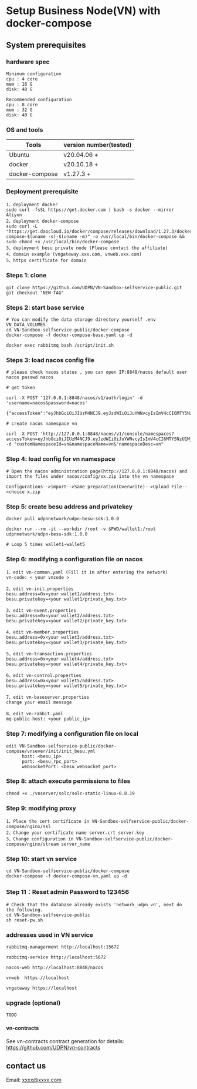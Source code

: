 # Setup Business Node(VN) with docker-compose

## System prerequisites

###  hardware spec
```
Minimum configuration
cpu : 4 core
mem : 16 G
disk: 40 G

Recommended configuration
cpu : 8 core
mem : 32 G
disk: 40 G
```
### OS and tools

| Tools | version number(tested) |
| ------------------------- | ------------------------------------- |
| Ubuntu | v20.04.06 +|
| docker | v20.10.18 +|
| docker-compose | v1.27.3 +|

### Deployment prerequisite
``````
1、deployment docker
sudo curl -fsSL https://get.docker.com | bash -s docker --mirror Aliyun
2、deployment docker-compose
sudo curl -L "https://get.daocloud.io/docker/compose/releases/download/1.27.3/docker-compose-$(uname -s)-$(uname -m)" -o /usr/local/bin/docker-compose && sudo chmod +x /usr/local/bin/docker-compose
3、deployment besu private node (Please contact the affiliate)
4、domain example (vngateway.xxx.com, vnweb.xxx.com)
5、https certificate for domain
``````


### Steps 1: clone
```
git clone https://github.com/UDPN/VN-Sandbox-selfservice-public.git
git checkout "NEW-TAG"
```

### Steps 2: start base service

```
# You can modify the data storage directory yourself .env VN_DATA_VOLUMES
cd VN-Sandbox-selfservice-public/docker-compose
docker-compose -f docker-compose-base.yaml up -d

docker exec rabbitmq bash /script/init.sh

```

### Steps 3: load nacos config file
```
# please check nacos status , you can open IP:8848/nacos default user nacos passwd nacos

# get token

curl -X POST '127.0.0.1:8848/nacos/v1/auth/login' -d 'username=nacos&password=nacos'

{"accessToken":"eyJhbGciOiJIUzM4NCJ9.eyJzdWIiOiJuYWNvcyIsImV4cCI6MTY5NzU1MjE2OX0.ODl0HnAuStEdALf1Tu5_kFcQ6S3PhKVb1p8xQMb3qOE8kGh47zY9rk1Yh744H1PZ","tokenTtl":18000,"globalAdmin":true,"username":"nacos"}

# create nacos namespace vn

curl -X POST 'http://127.0.0.1:8848/nacos/v1/console/namespaces?accessToken=eyJhbGciOiJIUzM4NCJ9.eyJzdWIiOiJuYWNvcyIsImV4cCI6MTY5NzU1MjE2OX0.ODl0HnAuStEdALf1Tu5_kFcQ6S3PhKVb1p8xQMb3qOE8kGh47zY9rk1Yh744H1PZ&' -d "customNamespaceId=vn&namespaceName=vn&'namespaceDesc=vn"
```

### Step 4: load config for vn namespace
```
# Open the nacos administration page(http://127.0.0.1:8848/nacos) and import the files under nacos/config/xx.zip into the vn namespace
 
Configurations-->import-->Same preparation(Overwrite)-->Upload File-->choice x.zip

```
### Step 5: create besu address and privatekey
```
docker pull udpnnetwork/udpn-besu-sdk:1.0.0

docker run --rm -it --workdir /root -v $PWD/wallet1:/root udpnnetwork/udpn-besu-sdk:1.0.0

# Loop 5 times wallet1-wallet5

```

### Step 6: modifying a configuration file on nacos
```
1、edit vn-common.yaml (Fill it in after entering the network)
vn-code: < your vncode >
```
```
2、edit vn-init.properties
besu.address=0x<your wallet1/address.txt>
besu.privatekey=<your wallet1/private_key.txt>
```
```
3、edit vn-event.properties
besu.address=0x<your wallet2/address.txt>
besu.privatekey=<your wallet2/private_key.txt>
```

```
4、edit vn-member.properties
besu.address=0x<your wallet3/address.txt>
besu.privatekey=<your wallet3/private_key.txt>
```

```
5、edit vn-transaction.properties
besu.address=0x<your wallet4/address.txt>
besu.privatekey=<your wallet4/private_key.txt>
```

```
6、edit vn-control.properties
besu.address=0x<your wallet5/address.txt>
besu.privatekey=<your wallet5/private_key.txt>
```

```
7、edit vn-baseserver.properties
change your email message
```

```
8、edit vn-rabbit.yaml
mq-public-host: <your public_ip>
```
### Step 7: modifying a configuration file on local
```
edit VN-Sandbox-selfservice-public/docker-compose/vnsever/init/init_besu.yml
      host: <besu_ip>
      port: <besu_rpc_port>
      websocketPort: <besu_websocket_port>
```
### Step 8: attach execute permissions to files
```
chmod +x ./vnserver/solc/solc-static-linux-0.8.19
```

### Step 9: modifying proxy 
```
1、Place the cert certificate in VN-Sandbox-selfservice-public/docker-compose/nginx/ssl
2、Change your certificate name server.crt server.key
3、Change configuration in VN-Sandbox-selfservice-public/docker-compose/nginx/stream server_name
```

### Step 10: start vn service
 
 ```
cd VN-Sandbox-selfservice-public/docker-compose
docker-compose -f docker-compose-vn.yaml up -d
 ```

### Step 11：Reset admin Password to 123456
```
# Check that the database already exists 'network_udpn_vn', next do the following.
cd VN-Sandbox-selfservice-public
sh reset-pw.sh
```

### addresses used in VN service
```
rabbitmq-managerment http://localhost:15672

rabbitmq-service http://localhost:5672

nacos-web http://localhost:8848/nacos
  
vnweb  https://localhost

vngateway https://localhost
```
### upgrade (optional)
```
TODO
```

#### vn-contracts

See vn-contracts contract generation for details: https://github.com/UDPN/vn-contracts


## contact us
Email: xxxx@xxxx.com
